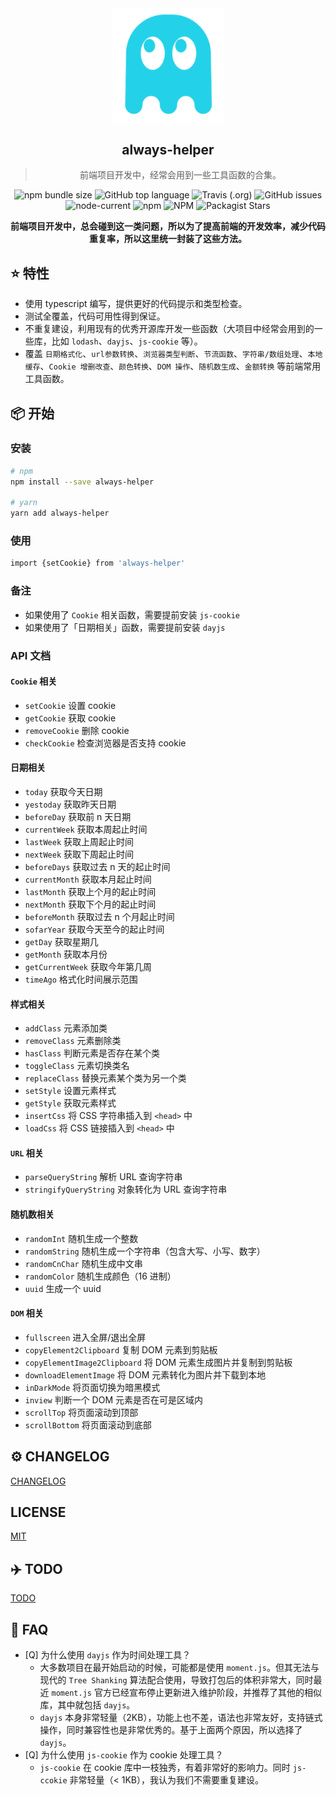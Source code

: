  <div align="center">
 <img align="center" width="180" src="https://github.com/Rabbitzzc/image-hosting-service/blob/master/images/always-avator.png?raw=true" />
  <h2>always-helper</h2>
  <blockquote>前端项目开发中，经常会用到一些工具函数的合集。</blockquote>
  <img alt="npm bundle size" src="https://img.shields.io/bundlephobia/minzip/always-helper">
  <img alt="GitHub top language" src="https://img.shields.io/github/languages/top/Rabbitzzc/always-helper">
  <img alt="Travis (.org)" src="https://img.shields.io/travis/Rabbitzzc/always-helper">
  <img alt="GitHub issues" src="https://img.shields.io/github/issues/Rabbitzzc/always-helper">
  <img alt="node-current" src="https://img.shields.io/node/v/always-helper">
  <img alt="npm" src="https://img.shields.io/npm/dm/always-helper">
  <img alt="NPM" src="https://img.shields.io/npm/l/always-helper">
  <img alt="Packagist Stars" src="https://img.shields.io/packagist/stars/Rabbitzzc/always-helper">

<strong>前端项目开发中，总会碰到这一类问题，所以为了提高前端的开发效率，减少代码重复率，所以这里统一封装了这些方法。</strong>
</div>


## ⭐️ 特性

- 使用 typescript 编写，提供更好的代码提示和类型检查。
- 测试全覆盖，代码可用性得到保证。
- 不重复建设，利用现有的优秀开源库开发一些函数（大项目中经常会用到的一些库，比如 `lodash`、`dayjs`、`js-cookie` 等）。
- 覆盖 `日期格式化`、`url参数转换`、`浏览器类型判断`、`节流函数`、`字符串/数组处理`、`本地缓存`、`Cookie 增删改查`、`颜色转换`、`DOM 操作`、`随机数生成`、`金额转换` 等前端常用工具函数。



## 📦 开始

### 安装
```sh
# npm 
npm install --save always-helper

# yarn
yarn add always-helper
```

### 使用

```sh
import {setCookie} from 'always-helper'
```

### 备注

* 如果使用了 `Cookie` 相关函数，需要提前安装 `js-cookie`
* 如果使用了「日期相关」函数，需要提前安装 `dayjs`

### API 文档

#### `Cookie` 相关

* `setCookie` 	设置 cookie
* `getCookie`     获取 cookie
* `removeCookie`    删除 cookie
* `checkCookie`    检查浏览器是否支持 cookie

#### 日期相关

* `today`    获取今天日期
* `yestoday`    获取昨天日期
* `beforeDay`    获取前 n 天日期
* `currentWeek` 获取本周起止时间
* `lastWeek`    获取上周起止时间
* `nextWeek`    获取下周起止时间
* `beforeDays`    获取过去 n 天的起止时间
* `currentMonth`     获取本月起止时间
* `lastMonth`    获取上个月的起止时间
* `nextMonth`    获取下个月的起止时间
* `beforeMonth`    获取过去 n 个月起止时间
* `sofarYear`     获取今天至今的起止时间
* `getDay`    获取星期几
* `getMonth`    获取本月份
* `getCurrentWeek` 获取今年第几周
* `timeAgo`    格式化时间展示范围

#### 样式相关

* `addClass`     元素添加类
* `removeClass`    元素删除类
* `hasClass`     判断元素是否存在某个类
* `toggleClass`    元素切换类名
* `replaceClass`    替换元素某个类为另一个类
* `setStyle`    设置元素样式
* `getStyle`    获取元素样式
* `insertCss`    将 CSS 字符串插入到 `<head>` 中
* `loadCss`     将 CSS 链接插入到 `<head>` 中

#### `URL` 相关

* `parseQueryString`     解析 URL 查询字符串
* `stringifyQueryString`     对象转化为 URL 查询字符串

#### 随机数相关

* `randomInt`    随机生成一个整数
* `randomString`    随机生成一个字符串（包含大写、小写、数字）
* `randomCnChar`     随机生成中文串
* `randomColor`     随机生成颜色（16 进制）
* `uuid`     生成一个 uuid

#### `DOM` 相关

* `fullscreen`    进入全屏/退出全屏
* `copyElement2Clipboard`     复制 DOM 元素到剪贴板
* `copyElementImage2Clipboard`     将 DOM 元素生成图片并复制到剪贴板
* `downloadElementImage`     将 DOM 元素转化为图片并下载到本地
* `inDarkMode`     将页面切换为暗黑模式
* `inview`    判断一个 DOM 元素是否在可是区域内
* `scrollTop`    将页面滚动到顶部
* `scrollBottom`    将页面滚动到底部

## ⚙️ CHANGELOG

[CHANGELOG](./CHANGLOG.md)

## LICENSE

[MIT](./LICENSE)

## ✈️  TODO

[TODO](./TODO.md)

## 🚩 FAQ

* [Q] 为什么使用 `dayjs` 作为时间处理工具？
  * 大多数项目在最开始启动的时候，可能都是使用 `moment.js`。但其无法与现代的 `Tree Shanking` 算法配合使用，导致打包后的体积非常大，同时最近 `moment.js` 官方已经宣布停止更新进入维护阶段，并推荐了其他的相似库，其中就包括 `dayjs`。
  * `dayjs` 本身非常轻量（2KB），功能上也不差，语法也非常友好，支持链式操作，同时兼容性也是非常优秀的。基于上面两个原因，所以选择了 `dayjs`。
* [Q] 为什么使用 `js-cookie` 作为 cookie 处理工具？
  * `js-cookie` 在 cookie 库中一枝独秀，有着非常好的影响力。同时 `js-ccokie` 非常轻量（< 1KB），我认为我们不需要重复建设。
